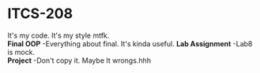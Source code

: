 # ITCS-208
It's my code. It's my style mtfk.\
**Final OOP**
  -Everything about final. It's kinda useful.
**Lab Assignment**
  -Lab8 is mock.\
**Project**
  -Don't copy it. Maybe It wrongs.hhh
